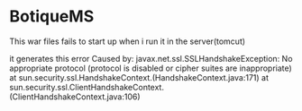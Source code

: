 # BotiqueMS

This war files fails to start up when i run it in the server(tomcut)

it generates this error
 Caused by: javax.net.ssl.SSLHandshakeException: No appropriate protocol (protocol is disabled or cipher suites are inappropriate)
                at sun.security.ssl.HandshakeContext.<init>(HandshakeContext.java:171)
                at sun.security.ssl.ClientHandshakeContext.<init>(ClientHandshakeContext.java:106)